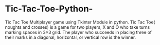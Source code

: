 # Tic-Tac-Toe-Python-
Tic Tac Toe Multiplayer game using Tkinter Module in python. Tic Tac Toe( noughts and crosses) is a game for two players, X and O who take turns marking  spaces in 3×3 grid.    The player who succeeds in placing three of their marks in a diagonal, horizontal, or vertical row is the winner. 
